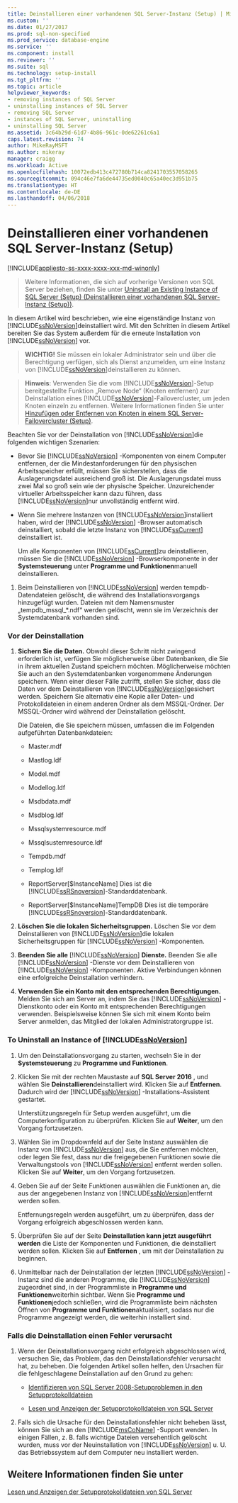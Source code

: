 ```yaml
---
title: Deinstallieren einer vorhandenen SQL Server-Instanz (Setup) | Microsoft-Dokumentation
ms.custom: ''
ms.date: 01/27/2017
ms.prod: sql-non-specified
ms.prod_service: database-engine
ms.service: ''
ms.component: install
ms.reviewer: ''
ms.suite: sql
ms.technology: setup-install
ms.tgt_pltfrm: ''
ms.topic: article
helpviewer_keywords:
- removing instances of SQL Server
- uninstalling instances of SQL Server
- removing SQL Server
- instances of SQL Server, uninstalling
- uninstalling SQL Server
ms.assetid: 3c64b29d-61d7-4b86-961c-0de62261c6a1
caps.latest.revision: 74
author: MikeRayMSFT
ms.author: mikeray
manager: craigg
ms.workload: Active
ms.openlocfilehash: 10072edb413c472780b714ca8241703557058265
ms.sourcegitcommit: 094c46e7fa6de44735ed0040c65a40ec3d951b75
ms.translationtype: HT
ms.contentlocale: de-DE
ms.lasthandoff: 04/06/2018
---
```

# <a name="uninstall-an-existing-instance-of-sql-server-setup"></a>Deinstallieren einer vorhandenen SQL Server-Instanz (Setup)
[!INCLUDE[appliesto-ss-xxxx-xxxx-xxx-md-winonly](../../includes/appliesto-ss-xxxx-xxxx-xxx-md-winonly.md)]

 > Weitere Informationen, die sich auf vorherige Versionen von SQL Server beziehen, finden Sie unter [Uninstall an Existing Instance of SQL Server (Setup) (Deinstallieren einer vorhandenen SQL Server-Instanz (Setup))](https://msdn.microsoft.com/en-US/library/ms143412(SQL.120).aspx).

  In diesem Artikel wird beschrieben, wie eine eigenständige Instanz von [!INCLUDE[ssNoVersion](../../includes/ssnoversion-md.md)]deinstalliert wird. Mit den Schritten in diesem Artikel bereiten Sie das System außerdem für die erneute Installation von [!INCLUDE[ssNoVersion](../../includes/ssnoversion-md.md)] vor.  
  
>**WICHTIG!** Sie müssen ein lokaler Administrator sein und über die Berechtigung verfügen, sich als Dienst anzumelden, um eine Instanz von [!INCLUDE[ssNoVersion](../../includes/ssnoversion-md.md)]deinstallieren zu können.  
  
> **Hinweis**: Verwenden Sie die vom [!INCLUDE[ssNoVersion](../../includes/ssnoversion-md.md)]-Setup bereitgestellte Funktion „Remove Node“ (Knoten entfernen) zur Deinstallation eines [!INCLUDE[ssNoVersion](../../includes/ssnoversion-md.md)]-Failovercluster, um jeden Knoten einzeln zu entfernen. Weitere Informationen finden Sie unter [Hinzufügen oder Entfernen von Knoten in einem SQL Server-Failovercluster &#40;Setup&#41;](../../sql-server/failover-clusters/install/add-or-remove-nodes-in-a-sql-server-failover-cluster-setup.md).  
  
 Beachten Sie vor der Deinstallation von [!INCLUDE[ssNoVersion](../../includes/ssnoversion-md.md)]die folgenden wichtigen Szenarien:  
  
-   Bevor Sie [!INCLUDE[ssNoVersion](../../includes/ssnoversion-md.md)] -Komponenten von einem Computer entfernen, der die Mindestanforderungen für den physischen Arbeitsspeicher erfüllt, müssen Sie sicherstellen, dass die Auslagerungsdatei ausreichend groß ist. Die Auslagerungsdatei muss zwei Mal so groß sein wie der physische Speicher. Unzureichender virtueller Arbeitsspeicher kann dazu führen, dass [!INCLUDE[ssNoVersion](../../includes/ssnoversion-md.md)]nur unvollständig entfernt wird.  
  
-   Wenn Sie mehrere Instanzen von [!INCLUDE[ssNoVersion](../../includes/ssnoversion-md.md)]installiert haben, wird der [!INCLUDE[ssNoVersion](../../includes/ssnoversion-md.md)] -Browser automatisch deinstalliert, sobald die letzte Instanz von [!INCLUDE[ssCurrent](../../includes/sscurrent-md.md)] deinstalliert ist.  
  
     Um alle Komponenten von [!INCLUDE[ssCurrent](../../includes/sscurrent-md.md)]zu deinstallieren, müssen Sie die [!INCLUDE[ssNoVersion](../../includes/ssnoversion-md.md)] -Browserkomponente in der **Systemsteuerung** unter **Programme und Funktionen**manuell deinstallieren.  
  
1.  Beim Deinstallieren von [!INCLUDE[ssNoVersion](../../includes/ssnoversion-md.md)] werden tempdb-Datendateien gelöscht, die während des Installationsvorgangs hinzugefügt wurden. Dateien mit dem Namensmuster „tempdb_mssql_*.ndf“ werden gelöscht, wenn sie im Verzeichnis der Systemdatenbank vorhanden sind.  
  
### <a name="before-you-uninstall"></a>Vor der Deinstallation  
  
1.  **Sichern Sie die Daten.** Obwohl dieser Schritt nicht zwingend erforderlich ist, verfügen Sie möglicherweise über Datenbanken, die Sie in ihrem aktuellen Zustand speichern möchten. Möglicherweise möchten Sie auch an den Systemdatenbanken vorgenommene Änderungen speichern. Wenn einer dieser Fälle zutrifft, stellen Sie sicher, dass die Daten vor dem Deinstallieren von [!INCLUDE[ssNoVersion](../../includes/ssnoversion-md.md)]gesichert werden. Speichern Sie alternativ eine Kopie aller Daten- und Protokolldateien in einem anderen Ordner als dem MSSQL-Ordner. Der MSSQL-Ordner wird während der Deinstallation gelöscht.  
  
     Die Dateien, die Sie speichern müssen, umfassen die im Folgenden aufgeführten Datenbankdateien:  
  
    -   Master.mdf  
  
    -   Mastlog.ldf  
  
    -   Model.mdf  
  
    -   Modellog.ldf  
  
    -   Msdbdata.mdf  
  
    -   Msdblog.ldf  
  
    -   Mssqlsystemresource.mdf  
  
    -   Mssqlsustemresource.ldf  
  
    -   Tempdb.mdf  
  
    -   Templog.ldf  
  
    -   ReportServer[$InstanceName] Dies ist die [!INCLUDE[ssRSnoversion](../../includes/ssrsnoversion-md.md)]-Standarddatenbank.  
  
    -   ReportServer[$InstanceName]TempDB Dies ist die temporäre [!INCLUDE[ssRSnoversion](../../includes/ssrsnoversion-md.md)]-Standarddatenbank.  
  
2.  **Löschen Sie die lokalen Sicherheitsgruppen.** Löschen Sie vor dem Deinstallieren von [!INCLUDE[ssNoVersion](../../includes/ssnoversion-md.md)]die lokalen Sicherheitsgruppen für [!INCLUDE[ssNoVersion](../../includes/ssnoversion-md.md)] -Komponenten.  
  
3.  **Beenden Sie alle**  [!INCLUDE[ssNoVersion](../../includes/ssnoversion-md.md)] **Dienste.** Beenden Sie alle [!INCLUDE[ssNoVersion](../../includes/ssnoversion-md.md)] -Dienste vor dem Deinstallieren von [!INCLUDE[ssNoVersion](../../includes/ssnoversion-md.md)] -Komponenten. Aktive Verbindungen können eine erfolgreiche Deinstallation verhindern.  
  
4.  **Verwenden Sie ein Konto mit den entsprechenden Berechtigungen.** Melden Sie sich am Server an, indem Sie das [!INCLUDE[ssNoVersion](../../includes/ssnoversion-md.md)] -Dienstkonto oder ein Konto mit entsprechenden Berechtigungen verwenden. Beispielsweise können Sie sich mit einem Konto beim Server anmelden, das Mitglied der lokalen Administratorgruppe ist.  
  
### <a name="to-uninstall-an-instance-of-includessnoversionincludesssnoversion-mdmd"></a>To Uninstall an Instance of [!INCLUDE[ssNoVersion](../../includes/ssnoversion-md.md)]  
  
1.  Um den Deinstallationsvorgang zu starten, wechseln Sie in der **Systemsteuerung** zu **Programme und Funktionen**.  
  
2.  Klicken Sie mit der rechten Maustaste auf **SQL Server 2016** , und wählen Sie **Deinstallieren**deinstalliert wird. Klicken Sie auf **Entfernen**. Dadurch wird der [!INCLUDE[ssNoVersion](../../includes/ssnoversion-md.md)] -Installations-Assistent gestartet.  
  
     Unterstützungsregeln für Setup werden ausgeführt, um die Computerkonfiguration zu überprüfen. Klicken Sie auf **Weiter**, um den Vorgang fortzusetzen.  
  
3.  Wählen Sie im Dropdownfeld auf der Seite Instanz auswählen die Instanz von [!INCLUDE[ssNoVersion](../../includes/ssnoversion-md.md)] aus, die Sie entfernen möchten, oder legen Sie fest, dass nur die freigegebenen Funktionen sowie die Verwaltungstools von [!INCLUDE[ssNoVersion](../../includes/ssnoversion-md.md)] entfernt werden sollen. Klicken Sie auf **Weiter**, um den Vorgang fortzusetzen.  
  
4.  Geben Sie auf der Seite Funktionen auswählen die Funktionen an, die aus der angegebenen Instanz von [!INCLUDE[ssNoVersion](../../includes/ssnoversion-md.md)]entfernt werden sollen.  
  
     Entfernungsregeln werden ausgeführt, um zu überprüfen, dass der Vorgang erfolgreich abgeschlossen werden kann.  
  
5.  Überprüfen Sie auf der Seite **Deinstallation kann jetzt ausgeführt werden** die Liste der Komponenten und Funktionen, die deinstalliert werden sollen. Klicken Sie auf **Entfernen** , um mit der Deinstallation zu beginnen.  
  
6.  Unmittelbar nach der Deinstallation der letzten [!INCLUDE[ssNoVersion](../../includes/ssnoversion-md.md)] -Instanz sind die anderen Programme, die [!INCLUDE[ssNoVersion](../../includes/ssnoversion-md.md)] zugeordnet sind, in der Programmliste in **Programme und Funktionen**weiterhin sichtbar. Wenn Sie **Programme und Funktionen**jedoch schließen, wird die Programmliste beim nächsten Öffnen von **Programme und Funktionen**aktualisiert, sodass nur die Programme angezeigt werden, die weiterhin installiert sind.  
  
### <a name="if-the-uninstallation-fails"></a>Falls die Deinstallation einen Fehler verursacht  
  
1.  Wenn der Deinstallationsvorgang nicht erfolgreich abgeschlossen wird, versuchen Sie, das Problem, das den Deinstallationsfehler verursacht hat, zu beheben. Die folgenden Artikel sollen helfen, den Ursachen für die fehlgeschlagene Deinstallation auf den Grund zu gehen:  
  
    -   [Identifizieren von SQL Server 2008-Setupproblemen in den Setupprotokolldateien](http://support.microsoft.com/kb/955396/en-us)  
  
    -   [Lesen und Anzeigen der Setupprotokolldateien von SQL Server](../../database-engine/install-windows/view-and-read-sql-server-setup-log-files.md)  
  
2.  Falls sich die Ursache für den Deinstallationsfehler nicht beheben lässt, können Sie sich an den [!INCLUDE[msCoName](../../includes/msconame-md.md)] -Support wenden. In einigen Fällen, z. B. falls wichtige Dateien versehentlich gelöscht wurden, muss vor der Neuinstallation von [!INCLUDE[ssNoVersion](../../includes/ssnoversion-md.md)] u. U. das Betriebssystem auf dem Computer neu installiert werden.  
  
## <a name="see-also"></a>Weitere Informationen finden Sie unter  
 [Lesen und Anzeigen der Setupprotokolldateien von SQL Server](../../database-engine/install-windows/view-and-read-sql-server-setup-log-files.md)  
  
  
